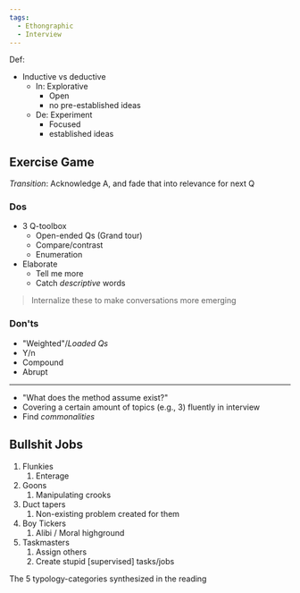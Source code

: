 ```yaml
---
tags:
  - Ethongraphic
  - Interview
---
```

Def:
- Inductive vs deductive
	- In: Explorative
		- Open
		- no pre-established ideas
	- De: Experiment
		- Focused
		- established ideas

## Exercise Game
*Transition*: Acknowledge A, and fade that into relevance for next Q

### Dos
- 3 Q-toolbox
	- Open-ended Qs (Grand tour)
	- Compare/contrast
	- Enumeration
- Elaborate
	- Tell me more
	- Catch *descriptive* words

>Internalize these to make conversations more emerging

### Don'ts
- "Weighted"/*Loaded Qs*
- Y/n
- Compound
- Abrupt

---

- "What does the method assume exist?"
- Covering a certain amount of topics (e.g., 3) fluently in interview
- Find *commonalities*

## Bullshit Jobs
1. Flunkies
	1. Enterage
2. Goons
	1. Manipulating crooks
3. Duct tapers
	1. Non-existing problem created for them
4. Boy Tickers
	1. Alibi / Moral highground
5. Taskmasters
	1. Assign others
	2. Create stupid [supervised] tasks/jobs

The 5 typology-categories synthesized in the reading
